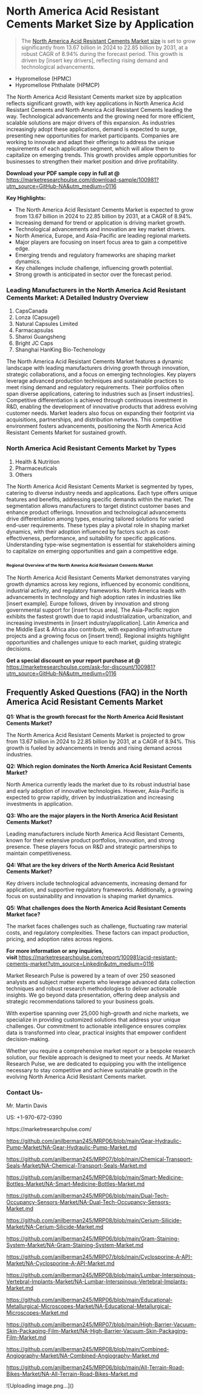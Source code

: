 <h1>North America Acid Resistant Cements Market&nbsp;Size by Application</h1><blockquote><p>The <a href="https://marketresearchpulse.com/download-sample/100981?utm_source=GitHub-NA&amp;utm_medium=0116">North America Acid Resistant Cements Market size</a> is set to grow significantly from 13.67 billion in 2024 to 22.85 billion by 2031, at a robust CAGR of 8.94% during the forecast period. This growth is driven by [insert key drivers], reflecting rising demand and technological advancements.</p></blockquote><ul><li>Hypromellose (HPMC)<li> Hypromellose Phthalate (HPMCP)</li></ul><p>The North America Acid Resistant Cements market size by application reflects significant growth, with key applications in North America Acid Resistant Cements and North America Acid Resistant Cements leading the way. Technological advancements and the growing need for more efficient, scalable solutions are major drivers of this expansion. As industries increasingly adopt these applications, demand is expected to surge, presenting new opportunities for market participants. Companies are working to innovate and adapt their offerings to address the unique requirements of each application segment, which will allow them to capitalize on emerging trends. This growth provides ample opportunities for businesses to strengthen their market position and drive profitability.</p><p><strong>Download your PDF sample copy in full at @ </strong><a href="https://marketresearchpulse.com/download-sample/100981?utm_source=GitHub-NA&amp;utm_medium=0116">https://marketresearchpulse.com/download-sample/100981?utm_source=GitHub-NA&amp;utm_medium=0116</a></p><p><strong>Key Highlights: </strong></p><ul><li>The North America Acid Resistant Cements Market is expected to grow from 13.67 billion in 2024 to 22.85 billion by 2031, at a CAGR of 8.94%.</li><li>Increasing demand for trend or application is driving market growth.</li><li>Technological advancements and innovation are key market drivers.</li><li>North America, Europe, and Asia-Pacific are leading regional markets.</li><li>Major players are focusing on insert focus area to gain a competitive edge.</li><li>Emerging trends and regulatory frameworks are shaping market dynamics.</li><li>Key challenges include challenge, influencing growth potential.</li><li>Strong growth is anticipated in sector over the forecast period.</li></ul><h3>Leading Manufacturers in the North America Acid Resistant Cements Market: A Detailed Industry Overview</h3><ol><li>CapsCanada</li><li>Lonza (Capsugel)</li><li>Natural Capsules Limited</li><li>Farmacapsulas</li><li>Shanxi Guangsheng</li><li>Bright JC Caps</li><li>Shanghai HanKing Bio-Techenology</li></ol><div class="flex max-w-full flex-col flex-grow"><div class="min-h-8 text-message flex w-full flex-col items-end gap-2 whitespace-normal break-words [.text-message+&amp;]:mt-5" dir="auto" data-message-author-role="assistant" data-message-id="fd8432e4-4910-450d-b182-61b7bfb0a01f" data-message-model-slug="gpt-4o"><div class="flex w-full flex-col gap-1 empty:hidden first:pt-[3px]"><div class="markdown prose w-full break-words dark:prose-invert light"><p>The North America Acid Resistant Cements Market features a dynamic landscape with leading manufacturers driving growth through innovation, strategic collaborations, and a focus on emerging technologies. Key players leverage advanced production techniques and sustainable practices to meet rising demand and regulatory requirements. Their portfolios often span diverse applications, catering to industries such as [insert industries]. Competitive differentiation is achieved through continuous investment in R&amp;D, enabling the development of innovative products that address evolving customer needs. Market leaders also focus on expanding their footprint via acquisitions, partnerships, and distribution networks. This competitive environment fosters advancements, positioning the North America Acid Resistant Cements Market for sustained growth.</p></div></div></div></div><h3>North America Acid Resistant Cements Market by Types</h3><ol><li>Health & Nutrition<li> Pharmaceuticals<li> Others</li></ol><div class="flex max-w-full flex-col flex-grow"><div class="min-h-8 text-message flex w-full flex-col items-end gap-2 whitespace-normal break-words [.text-message+&amp;]:mt-5" dir="auto" data-message-author-role="assistant" data-message-id="084470be-0bb7-4664-bddf-5156b4f41249" data-message-model-slug="gpt-4o-mini"><div class="flex w-full flex-col gap-1 empty:hidden first:pt-[3px]"><div class="markdown prose w-full break-words dark:prose-invert light"><p>The North America Acid Resistant Cements Market is segmented by types, catering to diverse industry needs and applications. Each type offers unique features and benefits, addressing specific demands within the market. The segmentation allows manufacturers to target distinct customer bases and enhance product offerings. Innovation and technological advancements drive differentiation among types, ensuring tailored solutions for varied end-user requirements. These types play a pivotal role in shaping market dynamics, with their adoption influenced by factors such as cost-effectiveness, performance, and suitability for specific applications. Understanding type-wise segmentation is essential for stakeholders aiming to capitalize on emerging opportunities and gain a competitive edge.</p></div></div></div></div><h3><span style="font-size: 11px;">Regional Overview of the North America Acid Resistant Cements Market</span></h3><div class="flex max-w-full flex-col flex-grow"><div class="min-h-8 text-message flex w-full flex-col items-end gap-2 whitespace-normal break-words [.text-message+&amp;]:mt-5" dir="auto" data-message-author-role="assistant" data-message-id="e9038762-ce64-4e30-91c9-9bd413514231" data-message-model-slug="gpt-4o-mini"><div class="flex w-full flex-col gap-1 empty:hidden first:pt-[3px]"><div class="markdown prose w-full break-words dark:prose-invert light"><p>The North America Acid Resistant Cements Market demonstrates varying growth dynamics across key regions, influenced by economic conditions, industrial activity, and regulatory frameworks. North America leads with advancements in technology and high adoption rates in industries like [insert example]. Europe follows, driven by innovation and strong governmental support for [insert focus area]. The Asia-Pacific region exhibits the fastest growth due to rapid industrialization, urbanization, and increasing investments in [insert industry/application]. Latin America and the Middle East &amp; Africa also contribute, with expanding infrastructure projects and a growing focus on [insert trend]. Regional insights highlight opportunities and challenges unique to each market, guiding strategic decisions.</p></div></div></div></div><p><strong>Get a special discount on your report purchase at @ </strong><a href="https://marketresearchpulse.com/ask-for-discount/100981?utm_source=GitHub-NA&amp;utm_medium=0116">https://marketresearchpulse.com/ask-for-discount/100981?utm_source=GitHub-NA&amp;utm_medium=0116</a></p><h2>Frequently Asked Questions (FAQ) in the North America Acid Resistant Cements Market</h2><p><strong>Q1: What is the growth forecast for the North America Acid Resistant Cements Market?</strong></p><p>The North America Acid Resistant Cements Market is projected to grow from 13.67 billion in 2024 to 22.85 billion by 2031, at a CAGR of 8.94%. This growth is fueled by advancements in trends and rising demand across industries.</p><p><strong>Q2: Which region dominates the North America Acid Resistant Cements Market?</strong></p><p>North America currently leads the market due to its robust industrial base and early adoption of innovative technologies. However, Asia-Pacific is expected to grow rapidly, driven by industrialization and increasing investments in application.</p><p><strong>Q3: Who are the major players in the North America Acid Resistant Cements Market?</strong></p><p>Leading manufacturers include North America Acid Resistant Cements, known for their extensive product portfolios, innovation, and strong presence. These players focus on R&amp;D and strategic partnerships to maintain competitiveness.</p><p><strong>Q4: What are the key drivers of the North America Acid Resistant Cements Market?</strong></p><p>Key drivers include technological advancements, increasing demand for application, and supportive regulatory frameworks. Additionally, a growing focus on sustainability and innovation is shaping market dynamics.</p><p><strong>Q5: What challenges does the North America Acid Resistant Cements Market face?</strong></p><p>The market faces challenges such as challenge, fluctuating raw material costs, and regulatory complexities. These factors can impact production, pricing, and adoption rates across regions.</p><p><strong>For more information or any inquiries, visit&nbsp;</strong><a href="https://marketresearchpulse.com/report/100981/acid-resistant-cements-market?utm_source=Linkedin&utm_medium=0116">https://marketresearchpulse.com/report/100981/acid-resistant-cements-market?utm_source=Linkedin&utm_medium=0116</a></p><p>Market Research Pulse is powered by a team of over 250 seasoned analysts and subject matter experts who leverage advanced data collection techniques and robust research methodologies to deliver actionable insights. We go beyond data presentation, offering deep analysis and strategic recommendations tailored to your business goals.</p><p>With expertise spanning over 25,000 high-growth and niche markets, we specialize in providing customized solutions that address your unique challenges. Our commitment to actionable intelligence ensures complex data is transformed into clear, practical insights that empower confident decision-making.</p><p>Whether you require a comprehensive market report or a bespoke research solution, our flexible approach is designed to meet your needs. At Market Research Pulse, we are dedicated to equipping you with the intelligence necessary to stay competitive and achieve sustainable growth in the evolving North America Acid Resistant Cements market.</p><h3><strong>Contact Us-</strong></h3><p>Mr. Martin Davis</p><p>US: +1-970-672-0390</p><p>https://marketresearchpulse.com/</p><p><a href="https://github.com/anilberman245/MRP06/blob/main/Gear-Hydraulic-Pump-Market/NA-Gear-Hydraulic-Pump-Market.md">https://github.com/anilberman245/MRP06/blob/main/Gear-Hydraulic-Pump-Market/NA-Gear-Hydraulic-Pump-Market.md</a></p><p><a href="https://github.com/anilberman245/MRP07/blob/main/Chemical-Transport-Seals-Market/NA-Chemical-Transport-Seals-Market.md">https://github.com/anilberman245/MRP07/blob/main/Chemical-Transport-Seals-Market/NA-Chemical-Transport-Seals-Market.md</a></p><p><a href="https://github.com/anilberman245/MRP08/blob/main/Smart-Medicine-Bottles-Market/NA-Smart-Medicine-Bottles-Market.md">https://github.com/anilberman245/MRP08/blob/main/Smart-Medicine-Bottles-Market/NA-Smart-Medicine-Bottles-Market.md</a></p><p><a href="https://github.com/anilberman245/MRP06/blob/main/Dual-Tech-Occupancy-Sensors-Market/NA-Dual-Tech-Occupancy-Sensors-Market.md">https://github.com/anilberman245/MRP06/blob/main/Dual-Tech-Occupancy-Sensors-Market/NA-Dual-Tech-Occupancy-Sensors-Market.md</a></p><p><a href="https://github.com/anilberman245/MRP08/blob/main/Cerium-Silicide-Market/NA-Cerium-Silicide-Market.md">https://github.com/anilberman245/MRP08/blob/main/Cerium-Silicide-Market/NA-Cerium-Silicide-Market.md</a></p><p><a href="https://github.com/anilberman245/MRP06/blob/main/Gram-Staining-System-Market/NA-Gram-Staining-System-Market.md">https://github.com/anilberman245/MRP06/blob/main/Gram-Staining-System-Market/NA-Gram-Staining-System-Market.md</a></p><p><a href="https://github.com/anilberman245/MRP07/blob/main/Cyclosporine-A-API-Market/NA-Cyclosporine-A-API-Market.md">https://github.com/anilberman245/MRP07/blob/main/Cyclosporine-A-API-Market/NA-Cyclosporine-A-API-Market.md</a></p><p><a href="https://github.com/anilberman245/MRP08/blob/main/Lumbar-Interspinous-Vertebral-Implants-Market/NA-Lumbar-Interspinous-Vertebral-Implants-Market.md">https://github.com/anilberman245/MRP08/blob/main/Lumbar-Interspinous-Vertebral-Implants-Market/NA-Lumbar-Interspinous-Vertebral-Implants-Market.md</a></p><p><a href="https://github.com/anilberman245/MRP06/blob/main/Educational-Metallurgical-Microscopes-Market/NA-Educational-Metallurgical-Microscopes-Market.md">https://github.com/anilberman245/MRP06/blob/main/Educational-Metallurgical-Microscopes-Market/NA-Educational-Metallurgical-Microscopes-Market.md</a></p><p><a href="https://github.com/anilberman245/MRP07/blob/main/High-Barrier-Vacuum-Skin-Packaging-Film-Market/NA-High-Barrier-Vacuum-Skin-Packaging-Film-Market.md">https://github.com/anilberman245/MRP07/blob/main/High-Barrier-Vacuum-Skin-Packaging-Film-Market/NA-High-Barrier-Vacuum-Skin-Packaging-Film-Market.md</a></p><p><a href="https://github.com/anilberman245/MRP08/blob/main/Combined-Angiography-Market/NA-Combined-Angiography-Market.md">https://github.com/anilberman245/MRP08/blob/main/Combined-Angiography-Market/NA-Combined-Angiography-Market.md</a></p><p><a href="https://github.com/anilberman245/MRP06/blob/main/All-Terrain-Road-Bikes-Market/NA-All-Terrain-Road-Bikes-Market.md">https://github.com/anilberman245/MRP06/blob/main/All-Terrain-Road-Bikes-Market/NA-All-Terrain-Road-Bikes-Market.md</a></p>
![Uploading image.png…]()
